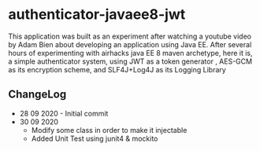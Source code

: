 # authenticator-javaee8-jwt 
This application was built as an experiment after watching a youtube video by Adam Bien about developing an application using Java EE. 
After several hours of experimenting with airhacks java EE 8 maven archetype, here it is, a simple authenticator system, using JWT as a token generator , AES-GCM as its encryption scheme, and SLF4J+Log4J as its Logging Library

## ChangeLog
- 28 09 2020 - Initial commit
- 30 09 2020 
  - Modify some class in order to make it injectable
  - Added Unit Test using junit4 & mockito
